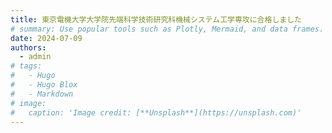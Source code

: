 ```yaml
---
title: 東京電機大学大学院先端科学技術研究科機械システム工学専攻に合格しました
# summary: Use popular tools such as Plotly, Mermaid, and data frames.
date: 2024-07-09
authors:
  - admin
# tags:
#   - Hugo
#   - Hugo Blox
#   - Markdown
# image:
#   caption: 'Image credit: [**Unsplash**](https://unsplash.com)'
---
```

